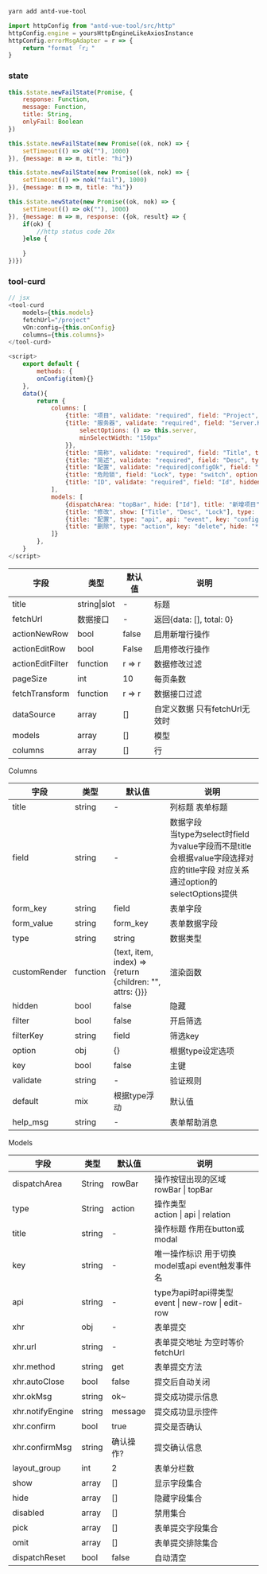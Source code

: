 ```bash
yarn add antd-vue-tool
```

```javascript
import httpConfig from "antd-vue-tool/src/http"
httpConfig.engine = yoursHttpEngineLikeAxiosInstance
httpConfig.errorMsgAdapter = r => {
    return "format 「r」"
}
```

### state
```javascript
this.$state.newFailState(Promise, {
    response: Function,
    message: Function,
    title: String,
    onlyFail: Boolean
})

this.$state.newFailState(new Promise((ok, nok) => {
    setTimeout(() => ok(""), 1000)
}), {message: m => m, title: "hi"})

this.$state.newFailState(new Promise((ok, nok) => {
    setTimeout(() => nok("fail"), 1000)
}), {message: m => m, title: "hi"})

this.$state.newState(new Promise((ok, nok) => {
    setTimeout(() => ok(""), 1000)
}), {message: m => m, response: ({ok, result} => {
    if(ok) {
        //http status code 20x
    }else {
        
    }
})})
```

### tool-curd
```javascript
// jsx
<tool-curd 
    models={this.models} 
    fetchUrl="/project" 
    vOn:config={this.onConfig}
    columns={this.columns}>
</tool-curd>

<script>
    export default {
        methods: {
        onConfig(item){}
    },
    data(){
        return {
            columns: [
                {title: "项目", validate: "required", field: "Project", type: "string"},
                {title: "服务器", validate: "required", field: "Server.Key", form_key: "Server", form_value_key: "Server.Key", type: "select", filter: true, filterKey: "server", option: {
                    selectOptions: () => this.server,
                    minSelectWidth: "150px"
                }},
                {title: "简称", validate: "required", field: "Title", type: "string", help_msg: "人类可读信息"},
                {title: "简述", validate: "required", field: "Desc", type: "string", option: {textarea: true}},
                {title: "配置", validate: "required|configOk", field: "config", hidden: true, type: "code", option: {language: "yaml"}},
                {title: "危险锁", field: "Lock", type: "switch", option: {checkText: "已加锁", unCheckText: "未加锁"}, default: true, help_msg: "加锁后不可销毁和部署"},
                {title: "ID", validate: "required", field: "Id", hidden: true, type: "string", key: true},
            ], 
            models: [
                {dispatchArea: "topBar", hide: ["Id"], title: "新增项目", type: "action", key: "new", xhr: {url: "/project", method: "post"}, layout_group: 1, dispatchReset: true},
                {title: "修改", show: ["Title", "Desc", "Lock"], type: "action", key: "update", xhr: {url: "/project", method: "patch"}},
                {title: "配置", type: "api", api: "event", key: "config",},
                {title: "删除", type: "action", key: "delete", hide: "*", xhr: {url: "/project", method: "delete"}}
            ]}
        },
    }
</script>
```

| 字段             | 类型         | 默认值 | 说明                          |
| ---------------- | ------------ | ------ | ----------------------------- |
| title            | string\|slot | -      | 标题                          |
| fetchUrl         | 数据接口     | -      | 返回{data: [], total: 0}      |
| actionNewRow     | bool         | false  | 启用新增行操作                |
| actionEditRow    | bool         | False  | 启用修改行操作                |
| actionEditFilter | function     | r => r | 数据修改过滤                  |
| pageSize         | int          | 10     | 每页条数                      |
| fetchTransform   | function     | r => r | 数据接口过滤                  |
| dataSource       | array        | []     | 自定义数据 只有fetchUrl无效时 |
| models           | array        | []     | 模型                          |
| columns          | array        | []     | 行                            |



Columns

| 字段         | 类型     | 默认值                                                    | 说明                                                         |
| ------------ | -------- | --------------------------------------------------------- | ------------------------------------------------------------ |
| title        | string   | -                                                         | 列标题 表单标题                                              |
| field        | string   | -                                                         | 数据字段<br />当type为select时field为value字段而不是title 会根据value字段选择对应的title字段 对应关系通过option的selectOptions提供 |
| form_key     | string   | field                                                     | 表单字段                                                     |
| form_value   | string   | form_key                                                  | 表单数据字段                                                 |
| type         | string   | string                                                    | 数据类型                                                     |
| customRender | function | (text, item, index) => {return {children: "", attrs: {}}} | 渲染函数                                                     |
| hidden       | bool     | false                                                     | 隐藏                                                         |
| filter       | bool     | false                                                     | 开启筛选                                                     |
| filterKey    | string   | field                                                     | 筛选key                                                      |
| option       | obj      | {}                                                        | 根据type设定选项                                             |
| key          | bool     | false                                                     | 主键                                                         |
| validate     | string   | -                                                         | 验证规则                                                     |
| default      | mix      | 根据type浮动                                              | 默认值                                                       |
| help_msg     | string   | -                                                   | 表单帮助消息                                                 |



Models

| 字段             | 类型   | 默认值    | 说明                                                   |
| ---------------- | ------ | --------- | ------------------------------------------------------ |
| dispatchArea     | String | rowBar    | 操作按钮出现的区域<br />rowBar \| topBar               |
| type             | String | action    | 操作类型<br />action \| api \| relation                |
| title            | string | -         | 操作标题 作用在button或modal                           |
| key              | string | -         | 唯一操作标识 用于切换model或api event触发事件名        |
| api              | string | -         | type为api时api得类型<br />event \| new-row \| edit-row |
| xhr              | obj    | -         | 表单提交                                               |
| xhr.url          | string | -         | 表单提交地址 为空时等价fetchUrl                        |
| xhr.method       | string | get       | 表单提交方法                                           |
| xhr.autoClose    | bool   | false     | 提交后自动关闭                                         |
| xhr.okMsg        | string | ok~       | 提交成功提示信息                                       |
| xhr.notifyEngine | string | message   | 提交成功显示控件                                       |
| xhr.confirm      | bool   | true      | 提交是否确认                                           |
| xhr.confirmMsg   | string | 确认操作? | 提交确认信息                                           |
| layout_group     | int    | 2         | 表单分栏数                                             |
| show             | array  | []        | 显示字段集合                                           |
| hide             | array  | []        | 隐藏字段集合                                           |
| disabled         | array  | []        | 禁用集合                                               |
| pick             | array  | []        | 表单提交字段集合                                       |
| omit             | array  | []        | 表单提交排除集合                                       |
| dispatchReset    | bool   | false     | 自动清空                                               |


